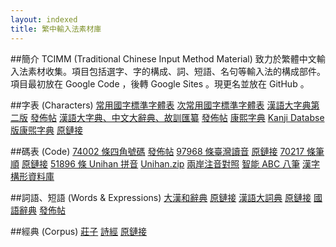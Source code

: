 ```yaml
---
layout: indexed
title: 繁中輸入法素材庫
---
```

##簡介
TCIMM (Traditional Chinese Input Method Material) 致力於繁體中文輸入法素材收集。項目包括選字、字的構成、詞、短語、名句等輸入法的構成部件。  
項目最初放在 Google Code ，後轉 Google Sites 。現更名並放在 GitHub 。

##字表 (Characters)
[常用國字標準字體表]()
[次常用國字標準字體表]()
[漢語大字典第二版]() <a href="http://bbs.gxsd.com.cn/forum.php?mod=viewthread&tid=899628" rel="external">發佈帖</a>
[漢語大字典、中文大辭典、故訓匯纂]() <a href="http://www.xueleku.com/forum.php?mod=viewthread&tid=348296" rel="external">發佈帖</a>
[康熙字典]()
[Kanji Databse 版康煕字典]() <a href="https://github.com/cjkvi/cjkvi-dict/raw/master/kx2ucs.txt" rel="external">原鏈接</a>

##碼表 (Code)
[74002 條四角號碼]() <a href="http://bbs.unispim.com/forum.php?mod=viewthread&tid=31674 " rel="external">發佈帖</a>
[97968 條臺灣讀音]() <a href="https://github.com/lukhnos/openvanilla/raw/master/DataTables/bpmf-ext.cin" rel="external">原鏈接</a>
[70217 條筆順]() <a href="https://github.com/lotem/brise/raw/master/preset/stroke.dict.yaml " rel="external">原鏈接</a>
[51896 條 Unihan 拼音]() <a href="http://www.unicode.org/Public/UNIDATA/Unihan.zip" rel="external">Unihan.zip</a>
[兩岸注音對照]()
[智能 ABC 八筆]()
<a href="http://cdp.sinica.edu.tw/cdphanzi/" rel="external">漢字構形資料庫</a>

##詞語、短語 (Words & Expressions)
[大漢和辭典]() <a href="https://github.com/cjkvi/cjkvi-dict/raw/master/dkw-word.txt " rel="external">原鏈接</a>
[漢語大詞典]() <a href="https://github.com/cjkvi/cjkvi-dict/raw/master/hydcd-word.txt" rel="external">原鏈接</a>
[國語辭典]() <a href="" rel="external">發佈帖</a>

##經典 (Corpus)
[莊子]()
[詩經]() <a href="https://github.com/rime-aca/corpus/raw/master/%E8%A9%A9%E7%B6%93.txt" rel="external">原鏈接</a>